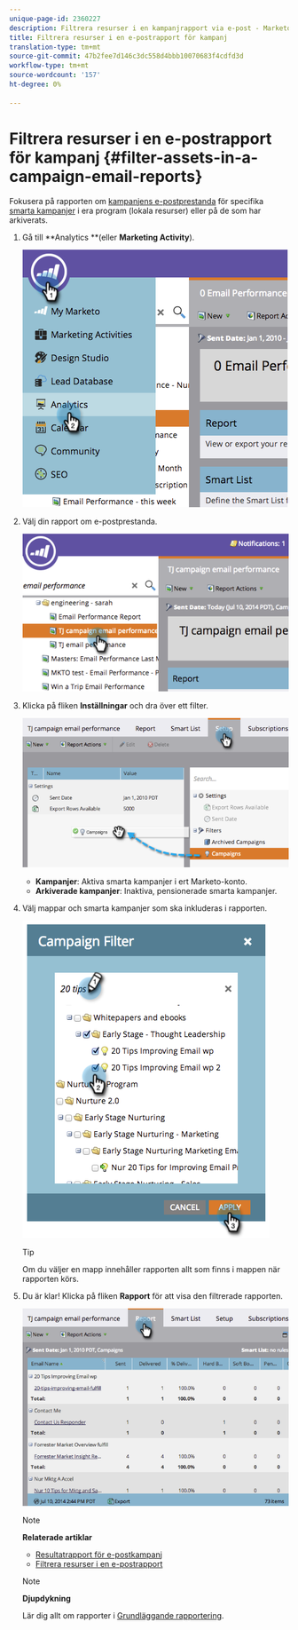 ```yaml
---
unique-page-id: 2360227
description: Filtrera resurser i en kampanjrapport via e-post - Marketo Docs - Produktdokumentation
title: Filtrera resurser i en e-postrapport för kampanj
translation-type: tm+mt
source-git-commit: 47b2fee7d146c3dc558d4bbb10070683f4cdfd3d
workflow-type: tm+mt
source-wordcount: '157'
ht-degree: 0%

---
```



# Filtrera resurser i en e-postrapport för kampanj {#filter-assets-in-a-campaign-email-reports}

Fokusera på rapporten om [kampanjens e-postprestanda](../../../../product-docs/reporting/basic-reporting/report-types/campaign-email-performance-report.md) för specifika [smarta kampanjer](http://docs.marketo.com/display/docs/smart+campaigns) i era program (lokala resurser) eller på de som har arkiverats.

1. Gå till **Analytics **(eller **Marketing Activity**).

   ![](assets/image2014-9-16-15-3a57-3a27.png)

1. Välj din rapport om e-postprestanda.

   ![](assets/image2014-9-16-15-3a57-3a31.png)

1. Klicka på fliken **Inställningar** och dra över ett filter.

   ![](assets/image2014-9-16-15-3a57-3a35.png)

   * **Kampanjer**: Aktiva smarta kampanjer i ert Marketo-konto.
   * **Arkiverade kampanjer**: Inaktiva, pensionerade smarta kampanjer.

1. Välj mappar och smarta kampanjer som ska inkluderas i rapporten.

   ![](assets/image2014-9-16-15-3a57-3a38.png)

   >[!TIP]
   >
   >Om du väljer en mapp innehåller rapporten allt som finns i mappen när rapporten körs.

1. Du är klar! Klicka på fliken **Rapport** för att visa den filtrerade rapporten.

   ![](assets/image2014-9-16-15-3a58-3a10.png)

   >[!NOTE]
   >
   >**Relaterade artiklar**
   >
   >    
   >    
   >    * [Resultatrapport för e-postkampanj](../../../../product-docs/reporting/basic-reporting/report-types/campaign-email-performance-report.md)
   >    * [Filtrera resurser i en e-postrapport](filter-assets-in-an-email-report.md)


   >[!NOTE]
   >
   >**Djupdykning**
   >
   >
   >Lär dig allt om rapporter i [Grundläggande rapportering](http://docs.marketo.com/display/docs/basic+reporting).

